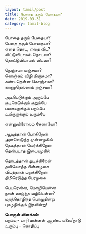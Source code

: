 ```yaml
---
layout: tamil/post
title: போதை தரும் பேதையா?
date: 2019-03-31
category: tamil-blog
---
```


போதை தரும் பேதையா? <br/>
பேதை தரும் போதையா? <br/>
எதை தொட, எதை விட? <br/>
விட்டுவிடாமல் தொடவா? <br/>
தொட்டுவிடாமல் விடவா?

நெஞ்சமா மஞ்சமா? <br/>
கொஞ்சும் விழி மிஞ்சுமா? <br/>
கண்டதென்ன கொஞ்சமா? <br/>
காணாதெல்லாம் நஞ்சமா?

அடியெடுக்கும் அரும்பே <br/>
குடிகெடுக்கும் குறும்பே <br/>
பகையறுக்கும் பறம்பே <br/>
உயிருருக்கும் உரும்பே

என்னுயிரோலம் கேளாயோ?

ஆடித்தான் போகிறேன் <br/>
அளவெடுத்த முன்னழகில் <br/>
தேடித்தான் வேர்க்கிறேன் <br/>
தென்படாத இடையழகில்

தொடத்தான் துடிக்கிறேன் <br/>
தவிலொத்த பின்னழகை <br/>
விடத்தான் மறுக்கிறேன் <br/>
திமிரெடுத்த பேரழகை

பெயரென்ன, மொழியென்ன <br/>
நான் வாழ்ந்த வழியென்ன? <br/>
மறந்தொழிந்த பொழுதின்று <br/>
புகழழிக்கும் இரவின்று!

**பொருள் விளக்கம்:** <br/>
பறம்பு - பாரி மன்னன் ஆண்ட மலை/நாடு <br/>
உரும்பு - கொதிப்பு
